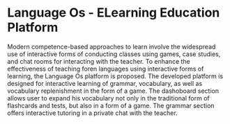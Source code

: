 # Language Os - ELearning Education Platform
Modern competence-based approaches to learn involve the widespread use of interactive forms of conducting classes using games, case studies, and chat rooms for interacting with the teacher. To enhance the effectiveness of teaching foren languages using interactive forms of learning, the Language Os platform is proposed. The developed platform is designed for interactive learning of grammar, vocabulary, as well as vocabulary replenishment in the form of a game. The dashoboard section allows user to expand his vocabulary not only in the traditional form of flashcards and tests, but also in a form of a game. The grammar section offers interactive tutoring in a private chat with the teacher.
